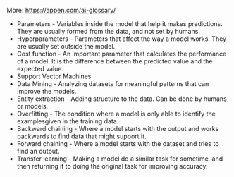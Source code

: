 More: https://appen.com/ai-glossary/

- Parameters -  Variables inside the model that help it makes predictions. They are usually formed from the data, and not set by humans.
- Hyperparameters - Parameters that affect the way a model works. They are usually set outside the model.
- Cost function - An important parameter that calculates the performance of a model. It is the difference between the predicted value and the expected value.
- Support Vector Machines
- Data Mining - Analyzing datasets for meaningful patterns that can improve the models.
- Entity extraction - Adding structure to the data. Can be done by humans or models.
- Overfitting - The condition where a model is only able to identify the examplesgiven in the training data.
- Backward chaining - Where a model starts with the output and works backwards to find data that might support it.
- Forward chaining - Where a model starts with the dataset and tries to find an output.
- Transfer learning - Making a model do a similar task for sometime, and then returning it to doing the original task for improving accuracy.